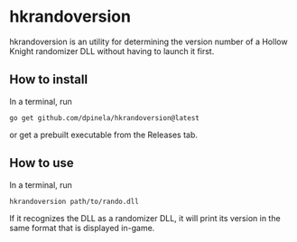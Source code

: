 # hkrandoversion

hkrandoversion is an utility for determining the version number of a Hollow Knight
randomizer DLL without having to launch it first.

## How to install

In a terminal, run

    go get github.com/dpinela/hkrandoversion@latest

or get a prebuilt executable from the Releases tab.

## How to use

In a terminal, run

    hkrandoversion path/to/rando.dll

If it recognizes the DLL as a randomizer DLL, it will print its version
in the same format that is displayed in-game.